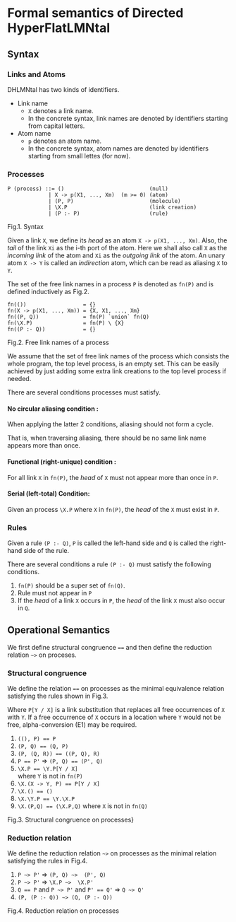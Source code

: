 # Formal semantics of Directed HyperFlatLMNtal 

## Syntax

### Links and Atoms

DHLMNtal has two kinds of identifiers.

- Link name
  - `X` denotes a link name.
  - In the concrete syntax, link names are denoted by identifiers starting from capital letters.
- Atom name
  - `p` denotes an atom name.
  - In the concrete syntax, atom names are denoted by identifiers starting from small lettes (for now).

### Processes

```
P (process) ::= ()                           (null)
             | X -> p(X1, ..., Xm)  (m >= 0) (atom)
             | (P, P)                        (molecule)
             | \X.P                          (link creation)
             | (P :- P)                      (rule)
```
Fig.1. Syntax

Given a link `X`, we define its _head_ as an atom `X -> p(X1, ..., Xm)`.
Also, the _tail_ of the link `Xi` as the i-th port of the atom.
Here we shall also call `X` as the _incoming link_ of the atom and `Xi` as the _outgoing link_ of the atom.
An unary atom `X -> Y` is called an _indirection_ atom, which can be read as aliasing `X` to `Y`.

The set of the free link names in a process `P` is denoted as `fn(P)` and is defined inductively as Fig.2.

```
fn(())                  = {}
fn(X -> p(X1, ..., Xm)) = {X, X1, ..., Xm}
fn((P, Q))              = fn(P) `union` fn(Q)
fn(\X.P)                = fn(P) \ {X}
fn((P :- Q))            = {}
```
Fig.2. Free link names of a process

We assume that the set of free link names of the process which consists the whole program, the top level process, is an empty set. This can be easily achieved by just adding some extra link creations to the top level process if needed.

There are several conditions processes must satisfy.

#### No circular aliasing condition :
When applying the latter 2 conditions,
aliasing should not form a cycle.

That is, when traversing aliasing, there should be no same link name appears more than once. 

#### Functional (right-unique) condition :
For all link `X` in `fn(P)`, 
the _head_ of `X` must not appear more than once in `P`. 

#### Serial (left-total) Condition:
Given an process `\X.P` where `X` in `fn(P)`, the _head_ of the `X` must exist in `P`.

### Rules
Given a rule `(P :- Q)`, `P` is called the left-hand side and `Q` is called the right-hand side of the rule.

There are several conditions a rule `(P :- Q)` must satisfy the following conditions.

1. `fn(P)` should be a super set of `fn(Q)`.
1. Rule must not appear in `P`
1. If the _head_ of a link `X` occurs in `P`, the _head_ of the link `X` must also occur in `Q`.

## Operational Semantics

We first define structural congruence `==` and then define the reduction relation `~>` on proceses.

### Structural congruence

We define the relation `==` on processes as the minimal equivalence relation satisfying the rules shown in Fig.3.

Where `P[Y / X]` is a link substitution that replaces all free occurrences of `X` with `Y`.
If a free occurrence of `X` occurs in a location where `Y` would not be free, alpha-conversion (E1) may be required.

1. `((), P) == P`
1. `(P, Q) == (Q, P)`      
1. `(P, (Q, R)) == ((P, Q), R)`      
1. `P == P'`  =>  `(P, Q) == (P', Q)`
1. `\X.P == \Y.P[Y / X]`      
   where `Y` is not in `fn(P)`
1. `\X.(X -> Y, P) == P[Y / X]`
1. `\X.() == ()`
1. `\X.\Y.P == \Y.\X.P`
1. `\X.(P,Q) == (\X.P,Q)`
   where `X` is not in `fn(Q)`

Fig.3. Structural congruence on processes}

### Reduction relation

We define the reduction relation `~>` on processes as the minimal relation satisfying the rules in Fig.4.

1. `P ~> P'`  =>  `(P, Q) ~>  (P', Q)`
1. `P ~> P'`  =>  `\X.P ~>  \X.P'`            
1. `Q == P` and `P ~> P'` and `P' == Q'`  =>  `Q ~> Q'`
1. `(P, (P :- Q)) ~> (Q, (P :- Q))`

Fig.4. Reduction relation on processes




